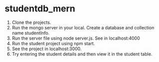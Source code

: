 # studentdb_mern

1. Clone the projects.
2. Run the mongo server in your local. Create a database and collection name studentInfo.
3. Run the server file using node server.js. See in localhost:4000
4. Run the student project using npm start.
5. See the project in localhost:3000.
6. Try entering the student details and then view it in the student table.
